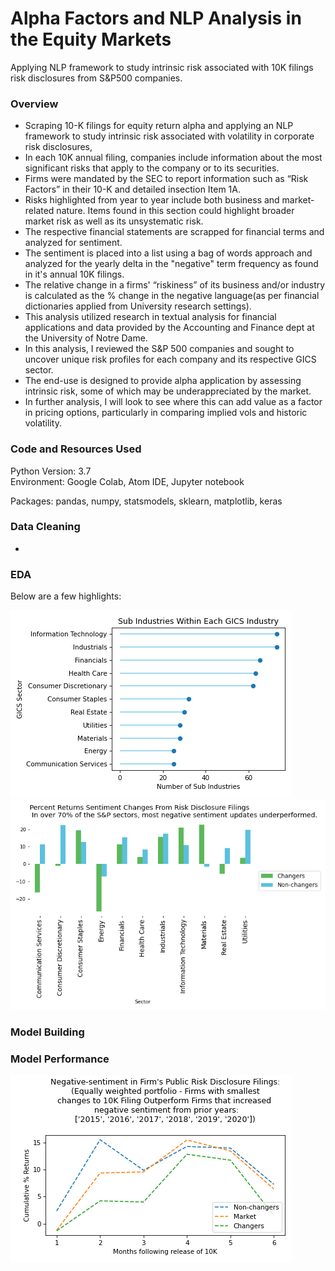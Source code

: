 # Alpha Factors and NLP Analysis in the Equity Markets
Applying NLP framework to study intrinsic risk associated with 10K filings risk disclosures from S&amp;P500 companies. 


### Overview

* Scraping 10-K filings for equity return alpha and applying an NLP framework to study intrinsic risk associated with volatility in corporate risk disclosures,
* In each 10K annual filing, companies include information about the most significant risks that apply to the company or to its securities.
* Firms were mandated by the SEC to report information such as “Risk Factors” in their 10-K and detailed insection Item 1A. 
* Risks highlighted from year to year include both business and market-related nature.  Items found in this section could highlight broader market risk as well as its unsystematic risk.
* The respective financial statements are scrapped for financial terms and analyzed for sentiment.
* The sentiment is placed into a list using a bag of words approach and analyzed for the yearly delta in the "negative" term frequency as found in it's annual 10K filings.
* The relative change in a firms' “riskiness” of its business and/or industry is calculated as the % change in the negative language(as per financial dictionaries applied from University research settings).  
* This analysis utilized research in textual analysis for financial applications and data provided by the Accounting and Finance dept at the University of Notre Dame.  
* In this analysis, I reviewed the S&P 500 companies and sought to uncover unique risk profiles for each company and its respective GICS sector. 
* The end-use is designed to provide alpha application by assessing intrinsic risk, some of which may be underappreciated by the market.  
* In further analysis, I will look to see where this can add value as a factor in pricing options, particularly in comparing implied vols and historic volatility.


### Code and Resources Used
Python Version: 3.7  
Environment: Google Colab, Atom IDE, Jupyter notebook 

Packages: pandas, numpy, statsmodels, sklearn, matplotlib, keras  

### Data Cleaning
* 

### EDA
Below are a few highlights:

![alt text](images/GICS_subindustry.png)
![alt text](images/sector_barchart.png)


### Model Building


### Model Performance
![alt text](images/sector_return_curve.png)
